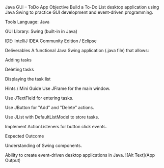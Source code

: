Java GUI – ToDo App
Objective
Build a To-Do List desktop application using Java Swing to practice GUI development and event-driven programming.

Tools
Language: Java

GUI Library: Swing (built-in in Java)

IDE: IntelliJ IDEA Community Edition / Eclipse

Deliverables
A functional Java Swing application (.java file) that allows:

Adding tasks

Deleting tasks

Displaying the task list

Hints / Mini Guide
Use JFrame for the main window.

Use JTextField for entering tasks.

Use JButton for "Add" and "Delete" actions.

Use JList with DefaultListModel to store tasks.

Implement ActionListeners for button click events.

Expected Outcome

Understanding of Swing components.

Ability to create event-driven desktop applications in Java.
![Alt Text](App Output)
